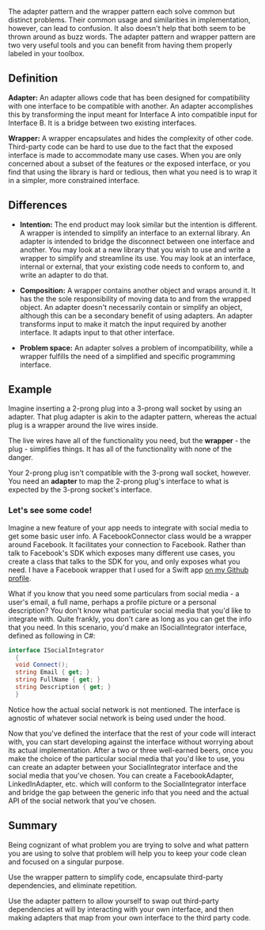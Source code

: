 The adapter pattern and the wrapper pattern each solve common but distinct problems. Their common usage and similarities in implementation, however, can lead to confusion. It also doesn't help that both seem to be thrown around as buzz words. The adapter pattern and wrapper pattern are two very useful tools and you can benefit from having them properly labeled in your toolbox.

## Definition
**Adapter:** An adapter allows code that has been designed for compatibility with one interface to be compatible with another. An adapter accomplishes this by transforming the input meant for Interface A into compatible input for Interface B. It is a bridge between two existing interfaces.

**Wrapper:** A wrapper encapsulates and hides the complexity of other code. Third-party code can be hard to use due to the fact that the exposed interface is made to accommodate many use cases. When you are only concerned about a subset of the features or the exposed interface, or you find that using the library is hard or tedious, then what you need is to wrap it in a simpler, more constrained interface.

## Differences
- **Intention:** The end product may look similar but the intention is different. A wrapper is intended to simplify an interface to an external library. An adapter is intended to bridge the disconnect between one interface and another. You may look at a new library that you wish to use and write a wrapper to simplify and streamline its use. You may look at an interface, internal or external, that your existing code needs to conform to, and write an adapter to do that.

- **Composition:** A wrapper contains another object and wraps around it. It has the the sole responsibility of moving data to and from the wrapped object. An adapter doesn't necessarily contain or simplify an object, although this can be a secondary benefit of using adapters. An adapter transforms input to make it match the input required by another interface. It adapts input to that other interface.

- **Problem space:** An adapter solves a problem of incompatibility, while a wrapper fulfills the need of a simplified and specific programming interface.

## Example
Imagine inserting a 2-prong plug into a 3-prong wall socket by using an adapter. That plug adapter is akin to the adapter pattern, whereas the actual plug is a wrapper around the live wires inside.

The live wires have all of the functionality you need, but the **wrapper** - the plug - simplifies things. It has all of the functionality with none of the danger.

Your 2-prong plug isn't compatible with the 3-prong wall socket, however. You need an **adapter** to map the 2-prong plug's interface to what is expected by the 3-prong socket's interface.

### Let's see some code!
Imagine a new feature of your app needs to integrate with social media to get some basic user info. A FacebookConnector class would be a wrapper around Facebook. It facilitates your connection to Facebook. Rather than talk to Facebook's SDK which exposes many different use cases, you create a class that talks to the SDK for you, and only exposes what you need. I have a Facebook wrapper that I used for a Swift app [on my Github profile](https://github.com/TheCodedSelf/iOS-Social-Integration-Example/blob/master/SocialIntegrationPOC/FacebookConnector.swift).

What if you know that you need some particulars from social media - a user's email, a full name, perhaps a profile picture or a personal description? You don't know what particular social media that you'd like to integrate with. Quite frankly, you don't care as long as you can get the info that you need. In this scenario, you'd make an ISocialIntegrator interface, defined as following in C#:

```C#
interface ISocialIntegrator
  {
  void Connect();
  string Email { get; }
  string FullName { get; }
  string Description { get; }
  }
```

Notice how the actual social network is not mentioned. The interface is agnostic of whatever social network is being used under the hood.

Now that you've defined the interface that the rest of your code will interact with, you can start developing against the interface without worrying about its actual implementation. After a two or three well-earned beers, once you make the choice of the particular social media that you'd like to use, you can create an adapter between your SocialIntegrator interface and the social media that you've chosen. You can create a FacebookAdapter, LinkedInAdapter, etc. which will conform to the SocialIntegrator interface and bridge the gap between the generic info that you need and the actual API of the social network that you've chosen.
## Summary
Being cognizant of what problem you are trying to solve and what pattern you are using to solve that problem will help you to keep your code clean and focused on a singular purpose.

Use the wrapper pattern to simplify code, encapsulate third-party dependencies, and eliminate repetition.

Use the adapter pattern to allow yourself to swap out third-party dependencies at will by interacting with your own interface, and then making adapters that map from your own interface to the third party code.

